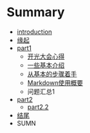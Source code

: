 # Summary

* [introduction](README.md)
* [缘起](source/begin.md)
* [part1](./source/part1/introduction)
   * [开光大会心得](./source/part1/开光大会心得.md)
   * [一些基本介绍](yi_xie_ji_ben_jie_shao.md)
   * [从基本的步骤着手](source/从基本的步骤着手.md)
   * [Markdown使用概要](./source/part1/Markdown使用概要.md)
   * 问题汇总1
* [part2](./source/part2/introduction)
   * [part2.2](./source/part2/1.md)
* [结尾](./source/end.md)
* SUMN

